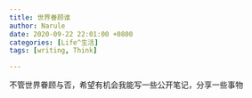 ```yaml
---
title: 世界眷顾谁
author: Narule
date: 2020-09-22 22:01:00 +0800
categories: [Life^生活]
tags: [writing, Think]

---
```




不管世界眷顾与否，希望有机会我能写一些公开笔记，分享一些事物